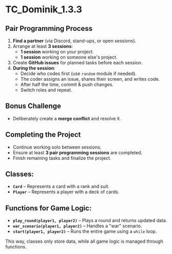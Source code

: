# TC_Dominik_1.3.3

## Pair Programming Process
1. **Find a partner** (via Discord, stand-ups, or open sessions).
2. Arrange at least **3 sessions**:
   - **1 session** working on your project.
   - **1 session** working on someone else's project.
3. Create **GitHub issues** for planned tasks before each session.
4. **During the session**:
   - Decide who codes first (use `random` module if needed).
   - The coder assigns an issue, shares their screen, and writes code.
   - After half the time, commit & push changes.
   - Switch roles and repeat.

## Bonus Challenge
- Deliberately create a **merge conflict** and resolve it.

## Completing the Project
- Continue working solo between sessions.
- Ensure at least **3 pair programming sessions** are completed.
- Finish remaining tasks and finalize the project.



## Classes:
- **`Card`** – Represents a card with a rank and suit.
- **`Player`** – Represents a player with a deck of cards.

## Functions for Game Logic:
- **`play_round(player1, player2)`** – Plays a round and returns updated data.
- **`war_scenario(player1, player2)`** – Handles a "war" scenario.
- **`start(player1, player2)`** – Runs the entire game using a `while` loop.

This way, classes only store data, while all game logic is managed through functions.

